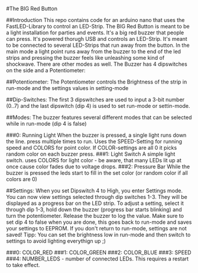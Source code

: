 #The BIG Red Button

##Introduction
This repo contains code for an arduino nano that uses the FastLED-Library to control an LED-Strip. The BIG Red Button is meant to be a light installation for parties and events. It's a big red buzzer that people can press. It's powered thorugh USB and controls an LED-Strip. It's meant to be connected to several LED-Strips that run away from the button. In the main mode a light point runs away from the buzzer to the end of the led strips and pressing the buzzer feels like unleashing some kind of shockwave.
There are other modes as well. The Buzzer has 4 dipswitches on the side and a Potentiometer:

##Potentiometer:
The Potentiometer controls the Brightness of the strip in run-mode and the settings values in setting-mode

##Dip-Switches:
The first 3 dipswitches are used to input a 3-bit number (0..7) and the last dipswitch (dip 4) is used to set run-mode or settin-mode. 

##Modes:
The buzzer features several different modes that can be selected while in run-mode (dip 4 is false)

###0: Running Light
When the buzzer is pressed, a single light runs down the line. press multiple times to run. Uses the SPEED-Setting for running speed and COLORS for point color. If COLOR-settings are all 0 it picks random color on each buzzer press.
###1: Light Switch
A simple light switch. uses COLORS for light color - be aware, that many LEDs lit up at once cause color fades due to voltage drops.
###2: Pressure Bar
While the buzzer is pressed the leds start to fill in the set color (or random color if all colors are 0)


##Settings:
When you set Dipswitch 4 to High, you enter Settings mode. You can now view settings selected through dip switches 1-3. They will be displayed as a progress bar on the LED strip. To adjust a setting, select it through dip 1-3, hold down the buzzer (progress bar starts blinking) and turn the potentiometer. Release the buzzer to log the value. Make sure to set dip 4 to false when you are done, this goes back to run-mode and saves your settings to EEPROM. If you don't return to run-mode, settings are not saved!
Tipp: You can set the brightness low in run-mode and then switch to settings to avoid lighting everythign up ;)

###0: COLOR_RED
###1: COLOR_GREEN
###2: COLOR_BLUE
###3: SPEED
###4: NUMBER_LEDS - number of connected LEDs. This requires a restart to take effect.